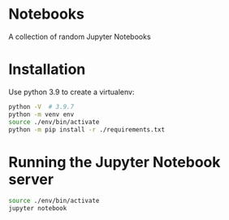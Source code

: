 # Notebooks

A collection of random Jupyter Notebooks

# Installation

Use python 3.9 to create a virtualenv:
```bash
python -V  # 3.9.7
python -m venv env
source ./env/bin/activate
python -m pip install -r ./requirements.txt
```

# Running the Jupyter Notebook server
```bash
source ./env/bin/activate
jupyter notebook
```
